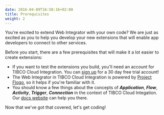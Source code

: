 ```yaml
---
date: 2016-04-09T16:50:16+02:00
title: Prerequisites
weight: 2
---
```


You're excited to extend Web Integrator with your own code? We are just as excited as you to help you develop your new extensions that will enable app developers to connect to other services.

Before you start, there are a few prerequisites that will make it a lot easier to create extensions:

* If you want to test the extensions you build, you'll need an account for TIBCO Cloud Integration. You can [sign up]((https://www.tibco.com/products/tibco-cloud-integration)) for a 30 day free trial account!
* The Web Integrator in TIBCO Cloud Integration is powered by [Project Flogo](https://flogo.io), so it helps if you're familiar with it.
* You should know a few things about the concepts of **_Application_**, **_Flow_**, **_Activity_**, **_Trigger_**, **_Connection_** in the context of TIBCO Cloud Integation. Our [docs website](https://integration.cloud.tibco.com/docs/webintegrator/GUID-FE192F31-9F47-48A3-B921-B97F28A4D8D7.html) can help you there.

Now that we've got that covered, let's get coding!